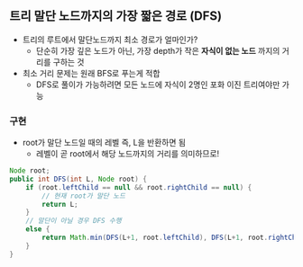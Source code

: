 ## 트리 말단 노드까지의 가장 짧은 경로 (DFS)
* 트리의 루트에서 말단노드까지 최소 경로가 얼마인가?
  * 단순히 가장 깊은 노드가 아닌, 가장 depth가 작은 **자식이 없는 노드** 까지의 거리를 구하는 것 
* 최소 거리 문제는 원래 BFS로 푸는게 적합
  * DFS로 풀이가 가능하려면 모든 노드에 자식이 2명인 포화 이진 트리여야만 가능 
### 구현
* root가 말단 노드일 때의 레벨 즉, L을 반환하면 됨
  * 레벨이 곧 root에서 해당 노드까지의 거리를 의미하므로!
```java
Node root;
public int DFS(int L, Node root) {
    if (root.leftChild == null && root.rightChild == null) {
        // 현재 root가 말단 노드
        return L;
    }
    // 말단이 아닐 경우 DFS 수행
    else {
        return Math.min(DFS(L+1, root.leftChild), DFS(L+1, root.rightChild));    
    }
}
```
